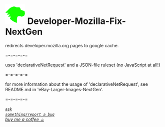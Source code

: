 <h1><img alt="" src="resources/icon.png" height="64" width="64"/> Developer-Mozilla-Fix-NextGen</h1>

redirects developer.mozilla.org pages to google cache.

=-=-=-=-=

uses 'declarativeNetRequest' and a JSON-file ruleset (no JavaScript at all!)

=-=-=-=-=

for more information about the usage of 'declarativeNetRequest', see README.md in 'eBay-Larger-Images-NextGen'.

=-=-=-=-=

<a href="https://github.com/eladkarako/chrome_extensions/issues/new?title=eBay-Larger-Images-NextGen%20-%20"><em><code>ask something/report a bug</code></em></a>  
<a href="https://paypal.me/e1adkarak0/5USD"><em>buy me a coffee ☕︎</em></a>  